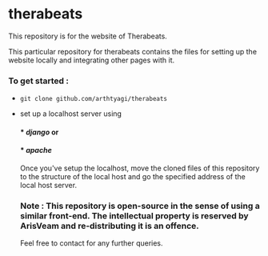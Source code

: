 # therabeats
This repository is for the website of Therabeats.

This particular repository for therabeats contains the files for setting up the website locally and integrating other pages with it.


### To get started :


* `git clone github.com/arthtyagi/therabeats`

* set up a localhost server using 
    #### * _django_   or 
    #### * _apache_
    
    Once you've setup the localhost, move the cloned files of this repository to the structure of the local host and go the specified address of the local host server.
    
    
   ### Note : This repository is open-source in the sense of using a similar front-end. The intellectual property is reserved by ArisVeam and re-distributing it is an offence.
   
   Feel free to contact for any further queries.
